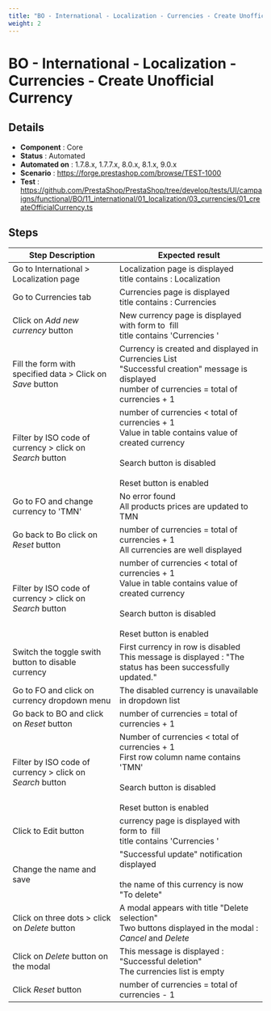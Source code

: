 ```yaml
---
title: "BO - International - Localization - Currencies - Create Unofficial Currency"
weight: 2
---
```


# BO - International - Localization - Currencies - Create Unofficial Currency
## Details
* **Component** : Core
* **Status** : Automated
* **Automated on** : 1.7.8.x, 1.7.7.x, 8.0.x, 8.1.x, 9.0.x
* **Scenario** : https://forge.prestashop.com/browse/TEST-1000
* **Test** : https://github.com/PrestaShop/PrestaShop/tree/develop/tests/UI/campaigns/functional/BO/11_international/01_localization/03_currencies/01_createOfficialCurrency.ts

## Steps
| Step Description | Expected result |
| ----- | ----- |
| Go to International > Localization page | Localization page is displayed<br>title contains : Localization |
| Go to Currencies tab | Currencies page is displayed<br>title contains : Currencies |
| Click on *Add new currency* button | New currency page is displayed with form to  fill<br>title contains 'Currencies ' |
| Fill the form with specified data > Click on *Save* button | Currency is created and displayed in Currencies List<br>"Successful creation" message is displayed<br>number of currencies = total of currencies + 1 |
| Filter by ISO code of currency > click on *Search* button | number of currencies < total of currencies + 1<br>Value in table contains value of created currency<br><br>Search button is disabled<br><br>Reset button is enabled |
| Go to FO and change currency to 'TMN' | No error found<br>All products prices are updated to TMN |
| Go back to Bo click on *Reset* button | number of currencies = total of currencies + 1<br>All currencies are well displayed |
| Filter by ISO code of currency > click on *Search* button | number of currencies < total of currencies + 1<br>Value in table contains value of created currency<br><br>Search button is disabled<br><br>Reset button is enabled |
| Switch the toggle swith button to disable currency | First currency in row is disabled<br>This message is displayed : "The status has been successfully updated." |
| Go to FO and click on currency dropdown menu | The disabled currency is unavailable in dropdown list |
| Go back to BO and click on *Reset* button | number of currencies = total of currencies + 1 |
| Filter by ISO code of currency > click on *Search* button | Number of currencies < total of currencies + 1<br>First row column name contains 'TMN'<br><br>Search button is disabled<br><br>Reset button is enabled |
| Click to Edit button | currency page is displayed with form to  fill<br>title contains 'Currencies ' |
| Change the name and save | "Successful update" notification displayed<br><br>the name of this currency is now "To delete" |
| Click on three dots > click on *Delete* button | A modal appears with title "Delete selection"<br>Two buttons displayed in the modal : *Cancel* and *Delete* |
| Click on *Delete* button on the modal | This message is displayed : "Successful deletion"<br>The currencies list is empty |
| Click *Reset* button | number of currencies = total of currencies - 1 |